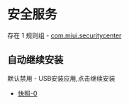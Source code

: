 # 安全服务

存在 1 规则组 - [com.miui.securitycenter](/src/apps/com.miui.securitycenter.ts)

## 自动继续安装

默认禁用 - USB安装应用,点击继续安装

- [快照-0](https://i.gkd.li/import/13269875)
